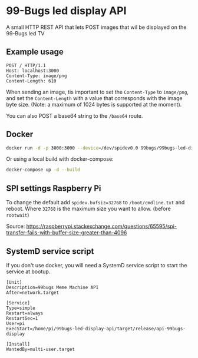 # 99-Bugs led display API

A small HTTP REST API that lets POST images that wil be displayed on the 99-Bugs led TV

## Example usage

```
POST / HTTP/1.1
Host: localhost:3000
Content-Type: image/png
Content-Length: 610
```

When sending an image, tis important to set the `Content-Type` to `image/png`, and set the `Content-Length` with a value that corresponds with the image byte size. (Note: a maximum of 1024 bytes is supported at the moment).

You can also POST a base64 string to the `/base64` route.

## Docker

```bash
docker run -d -p 3000:3000 --device=/dev/spidev0.0 99bugs/99bugs-led-display-api
```

Or using a local build with docker-compose:

```bash
docker-compose up -d --build
```

<!-- ## Cross-compilation using Docker

The Dockerfile is setup to use cross compilation tools.

This is inspired by:
* https://medium.com/@wizofe/cross-compiling-rust-for-arm-e-g-raspberry-pi-using-any-os-11711ebfc52b
* http://whitfin.io/speeding-up-rust-docker-builds/ -->

## SPI settings Raspberry Pi

To change the default add `spidev.bufsiz=32768` to `/boot/cmdline.txt` and reboot. Where `32768` is the maximum size you want to allow. (before `rootwait`)

Source: https://raspberrypi.stackexchange.com/questions/65595/spi-transfer-fails-with-buffer-size-greater-than-4096

## SystemD service script

If you don't use docker, you will need a SystemD service script to start the service at bootup.

```
[Unit]
Description=99bugs Meme Machine API
After=network.target

[Service]
Type=simple
Restart=always
RestartSec=1
User=pi
ExecStart=/home/pi/99bugs-led-display-api/target/release/api-99bugs-display

[Install]
WantedBy=multi-user.target
```

